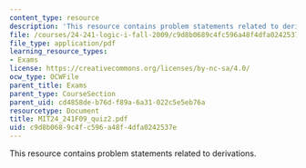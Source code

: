 ```yaml
---
content_type: resource
description: 'This resource contains problem statements related to derivations. '
file: /courses/24-241-logic-i-fall-2009/c9d8b0689c4fc596a48f4dfa0242537e_MIT24_241F09_quiz2.pdf
file_type: application/pdf
learning_resource_types:
- Exams
license: https://creativecommons.org/licenses/by-nc-sa/4.0/
ocw_type: OCWFile
parent_title: Exams
parent_type: CourseSection
parent_uid: cd4858de-b76d-f89a-6a31-022c5e5eb76a
resourcetype: Document
title: MIT24_241F09_quiz2.pdf
uid: c9d8b068-9c4f-c596-a48f-4dfa0242537e
---
```

This resource contains problem statements related to derivations. 